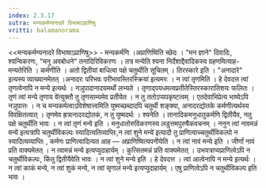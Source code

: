 ```yaml
---
index: 2.3.17
sutra: मन्यकर्मण्यनादरे विभाषाऽप्राणिषु
vritti: balamanorama
---
```


<<मन्यकर्मण्यनादरे विभाषाऽप्राणिषु>> - मन्यकर्मणि ।अप्राणिष्वि॑ति च्छेदः । "मन ज्ञाने" दिवादिः, श्यन्विकरणः, "मनु अवबोधने" तनादिरिविकरणः । तत्र मन्येति श्यना निर्देशाद्दैवादिकस्य ग्रहणमित्याह-मन्यतेरिति । कर्मणीति । अतो द्वितीयां बाधित्वा पक्षे चतुर्थीति सूचितम् । तिरस्कारे इति । "अनादारे" इत्यस्य व्याख्यानमेतत् ।अनादरः परिभवः परीभावस्तिरस्क्रिया॑ इत्यमरः । न त्वां तृणमिति । हे देवदत्त त्वां तृणत्वेनापि न मन्ये इत्यर्थः । नञुपादानादयमर्थो लभ्यते । तृणाद्पयधमत्वप्रतीतेस्तिरस्कारातिशयः फलितः ।तृणं त्वां मन्ये तृणाय वे॑त्युक्तौ तु तृणसाम्यमेव प्रतीयेत । न तु ततोऽप्यपकृष्टत्वम् । एतदेवाभिप्रेत्य भाष्येऽपि नञुपात्तः । न च मन्यकर्मत्वाऽविशेषात्त्वमिति युष्मच्छब्दादपि चतुर्थी शङ्क्या, अनादरद्योतके कर्मणीत्यर्थस्य विवक्षितत्वात् । तृणमेव ह्रत्रानादरद्योतकं, न तु युष्मदर्थः । श्यनेति । तानादिकमनुधातुकर्मणि द्वितीयैव, नतु पक्षे चतुर्थीति भावः । न त्वां तृणं मन्वे इति । मनुधातोरुविकरणस्य लडुत्तमपुरुषैकवचनम् । ननुन त्वां नावमन्नं मन्ये॑ इत्यत्रापि चतुर्थीविकल्पः स्यादित्यतिव्याप्तिः,न त्वां शुने मन्ये॑ इत्यादौ तु प्राणित्वाच्चतुर्थीविकल्पो न स्यादित्यव्याप्तिः , कर्मणः प्राणित्वादित्यत आह — अप्राणिष्वित्यपनीयेति । न त्वां नावं मन्ये इति । जीर्णां नावं प्रति वाक्यमेतत् । न त्वामन्नं मन्ये इत्यप्युदाहार्यम् । कुत्सितमन्नं प्रति वाक्यमेतत् । उभयत्राप्यप्राणित्वेऽपि न चतुर्थीविकल्पः, किंतु द्वितीयैवेति भावः । न त्वां शुने मन्ये इति । हे देवदत्त । त्वां आत्वेनापि न मन्ये इत्यर्थः । न त्वां काकं मन्ये, न त्वां शुकं मन्ये, न त्वां सृगालं मन्ये इत्यप्युदाहार्यम् । एषु प्राणित्वेऽपि न चतुर्थीविकल्प इति भावः ।
